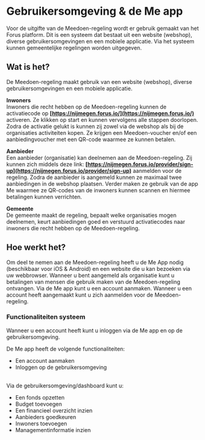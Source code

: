 # Gebruikersomgeving & de Me app
Voor de uitgifte van de Meedoen-regeling wordt er gebruik gemaakt van het Forus platform. Dit is een systeem dat bestaat uit een website (webshop), diverse gebruikersomgevingen en een mobiele applicatie. Via het systeem kunnen gemeentelijke regelingen worden uitgegeven.


## Wat is het?
De Meedoen-regeling maakt gebruik van een website (webshop), diverse gebruikersomgevingen en een mobiele applicatie.

**Inwoners** <br />
Inwoners die recht hebben op de Meedoen-regeling kunnen de activatiecode op **[https://nijmegen.forus.io/](https://nijmegen.forus.io/)** activeren. Ze klikken op start en kunnen vervolgens alle stappen doorlopen. Zodra de activatie gelukt is kunnen zij zowel via de webshop als bij de organisaties activiteiten kopen. Ze krijgen een Meedoen-voucher en/of een aanbiedingvoucher met een QR-code waarmee ze kunnen betalen.
&nbsp;

**Aanbieder** <br />
Een aanbieder (organisatie) kan deelnemen aan de Meedoen-regeling. Zij kunnen zich middels deze link:
**[https://nijmegen.forus.io/provider/sign-up](https://nijmegen.forus.io/provider/sign-up)** aanmelden voor de regeling. Zodra de aanbieder is aangemeld kunnen ze maximaal twee aanbiedingen in de webshop plaatsen. Verder maken ze gebruik van de app Me waarmee ze QR-codes van de inwoners kunnen scannen en hiermee betalingen kunnen verrichten.
&nbsp;

**Gemeente** <br />
De gemeente maakt de regeling, bepaalt welke organisaties mogen deelnemen, keurt aanbiedingen goed en verstuurd activatiecodes naar inwoners die recht hebben op de Meedoen-regeling.
&nbsp;


## Hoe werkt het?

Om deel te nemen aan de Meedoen-regeling heeft u de Me App nodig (beschikbaar voor iOS & Android) en een website die u kan bezoeken via uw webbrowser. Wanneer u bent aangemeld als organisatie kunt u betalingen van mensen die gebruik maken van de Meedoen-regeling ontvangen. Via de Me app kunt u een account aanmaken. Wanneer u een account heeft aangemaakt kunt u zich aanmelden voor de Meedoen-regeling.
&nbsp;


### Functionaliteiten systeem

Wanneer u een account heeft kunt u inloggen via de Me app en op de gebruikersomgeving.
&nbsp;

De Me app heeft de volgende functionaliteiten:
&nbsp;
-   Een account aanmaken
-   Inloggen op de gebruikersomgeving
<br />&nbsp;

Via de gebruikersomgeving/dashboard kunt u:
&nbsp;
- Een fonds opzetten
- Budget toevoegen
- Een financieel overzicht inzien
- Aanbieders goedkeuren
- Inwoners toevoegen
- Managementinformatie inzien
<br />&nbsp;
